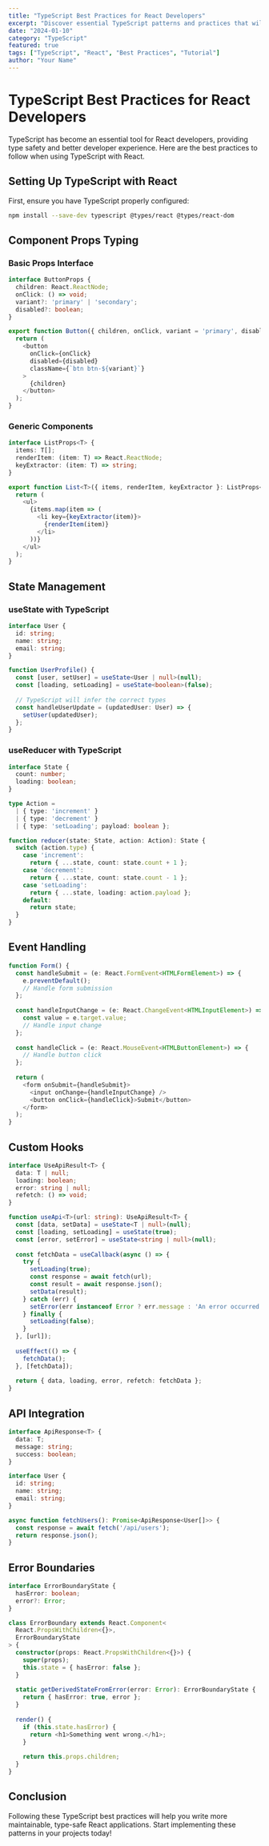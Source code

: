 ```yaml
---
title: "TypeScript Best Practices for React Developers"
excerpt: "Discover essential TypeScript patterns and practices that will make your React applications more maintainable and type-safe."
date: "2024-01-10"
category: "TypeScript"
featured: true
tags: ["TypeScript", "React", "Best Practices", "Tutorial"]
author: "Your Name"
---
```


# TypeScript Best Practices for React Developers

TypeScript has become an essential tool for React developers, providing type safety and better developer experience. Here are the best practices to follow when using TypeScript with React.

## Setting Up TypeScript with React

First, ensure you have TypeScript properly configured:

```bash
npm install --save-dev typescript @types/react @types/react-dom
```

## Component Props Typing

### Basic Props Interface

```typescript
interface ButtonProps {
  children: React.ReactNode;
  onClick: () => void;
  variant?: 'primary' | 'secondary';
  disabled?: boolean;
}

export function Button({ children, onClick, variant = 'primary', disabled = false }: ButtonProps) {
  return (
    <button
      onClick={onClick}
      disabled={disabled}
      className={`btn btn-${variant}`}
    >
      {children}
    </button>
  );
}
```

### Generic Components

```typescript
interface ListProps<T> {
  items: T[];
  renderItem: (item: T) => React.ReactNode;
  keyExtractor: (item: T) => string;
}

export function List<T>({ items, renderItem, keyExtractor }: ListProps<T>) {
  return (
    <ul>
      {items.map(item => (
        <li key={keyExtractor(item)}>
          {renderItem(item)}
        </li>
      ))}
    </ul>
  );
}
```

## State Management

### useState with TypeScript

```typescript
interface User {
  id: string;
  name: string;
  email: string;
}

function UserProfile() {
  const [user, setUser] = useState<User | null>(null);
  const [loading, setLoading] = useState<boolean>(false);
  
  // TypeScript will infer the correct types
  const handleUserUpdate = (updatedUser: User) => {
    setUser(updatedUser);
  };
}
```

### useReducer with TypeScript

```typescript
interface State {
  count: number;
  loading: boolean;
}

type Action = 
  | { type: 'increment' }
  | { type: 'decrement' }
  | { type: 'setLoading'; payload: boolean };

function reducer(state: State, action: Action): State {
  switch (action.type) {
    case 'increment':
      return { ...state, count: state.count + 1 };
    case 'decrement':
      return { ...state, count: state.count - 1 };
    case 'setLoading':
      return { ...state, loading: action.payload };
    default:
      return state;
  }
}
```

## Event Handling

```typescript
function Form() {
  const handleSubmit = (e: React.FormEvent<HTMLFormElement>) => {
    e.preventDefault();
    // Handle form submission
  };
  
  const handleInputChange = (e: React.ChangeEvent<HTMLInputElement>) => {
    const value = e.target.value;
    // Handle input change
  };
  
  const handleClick = (e: React.MouseEvent<HTMLButtonElement>) => {
    // Handle button click
  };
  
  return (
    <form onSubmit={handleSubmit}>
      <input onChange={handleInputChange} />
      <button onClick={handleClick}>Submit</button>
    </form>
  );
}
```

## Custom Hooks

```typescript
interface UseApiResult<T> {
  data: T | null;
  loading: boolean;
  error: string | null;
  refetch: () => void;
}

function useApi<T>(url: string): UseApiResult<T> {
  const [data, setData] = useState<T | null>(null);
  const [loading, setLoading] = useState(true);
  const [error, setError] = useState<string | null>(null);
  
  const fetchData = useCallback(async () => {
    try {
      setLoading(true);
      const response = await fetch(url);
      const result = await response.json();
      setData(result);
    } catch (err) {
      setError(err instanceof Error ? err.message : 'An error occurred');
    } finally {
      setLoading(false);
    }
  }, [url]);
  
  useEffect(() => {
    fetchData();
  }, [fetchData]);
  
  return { data, loading, error, refetch: fetchData };
}
```

## API Integration

```typescript
interface ApiResponse<T> {
  data: T;
  message: string;
  success: boolean;
}

interface User {
  id: string;
  name: string;
  email: string;
}

async function fetchUsers(): Promise<ApiResponse<User[]>> {
  const response = await fetch('/api/users');
  return response.json();
}
```

## Error Boundaries

```typescript
interface ErrorBoundaryState {
  hasError: boolean;
  error?: Error;
}

class ErrorBoundary extends React.Component<
  React.PropsWithChildren<{}>,
  ErrorBoundaryState
> {
  constructor(props: React.PropsWithChildren<{}>) {
    super(props);
    this.state = { hasError: false };
  }
  
  static getDerivedStateFromError(error: Error): ErrorBoundaryState {
    return { hasError: true, error };
  }
  
  render() {
    if (this.state.hasError) {
      return <h1>Something went wrong.</h1>;
    }
    
    return this.props.children;
  }
}
```

## Conclusion

Following these TypeScript best practices will help you write more maintainable, type-safe React applications. Start implementing these patterns in your projects today!

